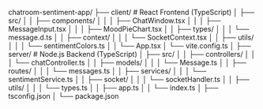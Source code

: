 chatroom-sentiment-app/
├── client/                            # React Frontend (TypeScript)
│   ├── src/
│   │   ├── components/
│   │   │   ├── ChatWindow.tsx
│   │   │   ├── MessageInput.tsx
│   │   │   ├── MoodPieChart.tsx
│   │   ├── types/
│   │   │   └── message.d.ts
│   │   ├── context/
│   │   │   └── SocketContext.tsx
│   │   ├── utils/
│   │   │   └── sentimentColors.ts
│   │   └── App.tsx
│   └── vite.config.ts
│
├── server/                            # Node.js Backend (TypeScript)
│   ├── src/
│   │   ├── controllers/
│   │   │   └── chatController.ts
│   │   ├── models/
│   │   │   └── Message.ts
│   │   ├── routes/
│   │   │   └── messages.ts
│   │   ├── services/
│   │   │   └── sentimentService.ts
│   │   ├── socket/
│   │   │   └── socketHandler.ts
│   │   ├── utils/
│   │   │   └── types.ts
│   │   ├── app.ts
│   │   └── index.ts
│   ├── tsconfig.json
│   └── package.json
